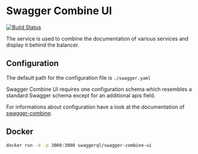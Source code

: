 # Swagger Combine UI
[![Build Status](https://travis-ci.org/swaggerql/swagger-combine-ui.svg?branch=master)](https://travis-ci.org/swaggerql/swagger-combine-ui)

The service is used to combine the documentation of various services and display it behind the balancer.

## Configuration

The default path for the configuration file is `./swagger.yaml`

Swagger Combine UI requires one configuration schema which resembles a standard Swagger schema except for an additional apis field.

For informations about configuration have a look at the documentation of [swagger-combine](https://github.com/maxdome/swagger-combine#configuration).

## Docker

```sh
docker run -d -p 3000:3000 swaggerql/swagger-combine-ui
```
